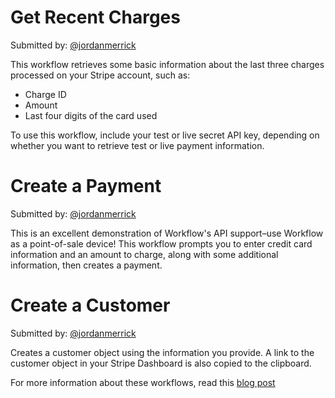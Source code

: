 # Get Recent Charges

Submitted by: [@jordanmerrick](https://twitter.com/jordanmerrick)

This workflow retrieves some basic information about the last three charges processed on your Stripe account, such as:

- Charge ID
- Amount
- Last four digits of the card used

To use this workflow, include your test or live secret API key, depending on whether you want to retrieve test or live payment information.

# Create a Payment

Submitted by: [@jordanmerrick](https://twitter.com/jordanmerrick)

This is an excellent demonstration of Workflow's API support–use Workflow as a point-of-sale device! This workflow prompts you to enter credit card information and an amount to charge, along with some additional information, then creates a payment.

# Create a Customer

Submitted by: [@jordanmerrick](https://twitter.com/jordanmerrick)

Creates a customer object using the information you provide. A link to the customer object in your Stripe Dashboard is also copied to the clipboard.

For more information about these workflows, read this [blog post](https://www.jordanmerrick.com/posts/workflow-and-apis)